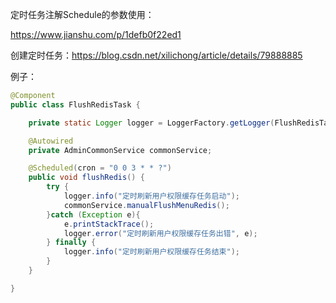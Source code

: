定时任务注解Schedule的参数使用：

https://www.jianshu.com/p/1defb0f22ed1

创建定时任务：https://blog.csdn.net/xilichong/article/details/79888885

例子：

```java
@Component
public class FlushRedisTask {

    private static Logger logger = LoggerFactory.getLogger(FlushRedisTask.class);

    @Autowired
    private AdminCommonService commonService;

    @Scheduled(cron = "0 0 3 * * ?")
    public void flushRedis() {
        try {
            logger.info("定时刷新用户权限缓存任务启动");
            commonService.manualFlushMenuRedis();
        }catch (Exception e){
            e.printStackTrace();
            logger.error("定时刷新用户权限缓存任务出错", e);
        } finally {
            logger.info("定时刷新用户权限缓存任务结束");
        }
    }

}

```

